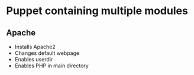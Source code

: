 # Puppet containing multiple modules

## Apache

* Installs Apache2
* Changes default webpage
* Enables userdir
* Enables PHP in main directory
